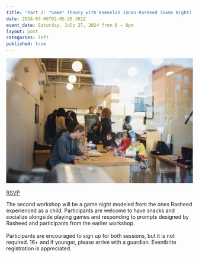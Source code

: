 ```yaml
---
title: 'Part 2: "Game" Theory with Kameelah Janan Rasheed (Game Night)'
date: 2024-07-06T02:05:29.301Z
event_date: Saturday, July 27, 2024 from 6 – 8pm
layout: post
categories: left
published: true
---
```

![](/assets/img/unnamed-3-.jpg)

[RSVP](https://www.eventbrite.com/e/part-2-game-theory-with-kameelah-janan-rasheed-game-night-tickets-939935280727)

The second workshop will be a game night modeled from the ones Rasheed experienced as a child. Participants are welcome to have snacks and socialize alongside playing games and responding to prompts designed by Rasheed and participants from the earlier workshop.\
\
Participants are encouraged to sign up for both sessions, but it is not required. 16+ and if younger, please arrive with a guardian. Eventbrite registration is appreciated.
